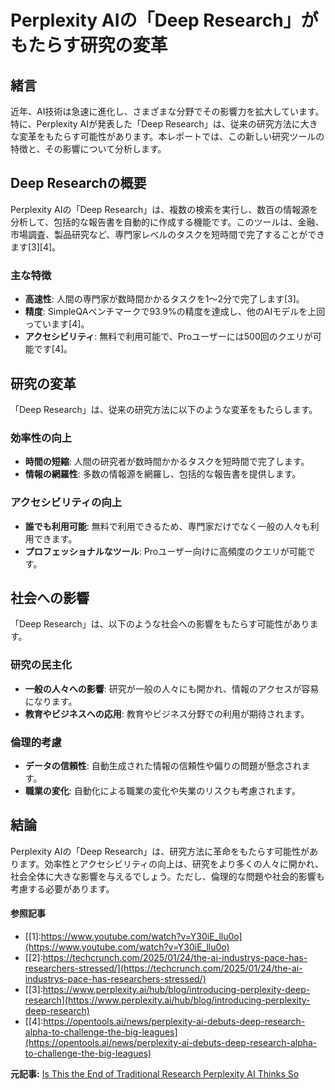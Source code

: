 # Perplexity AIの「Deep Research」がもたらす研究の変革

## 緒言

近年、AI技術は急速に進化し、さまざまな分野でその影響力を拡大しています。特に、Perplexity AIが発表した「Deep Research」は、従来の研究方法に大きな変革をもたらす可能性があります。本レポートでは、この新しい研究ツールの特徴と、その影響について分析します。

## Deep Researchの概要

Perplexity AIの「Deep Research」は、複数の検索を実行し、数百の情報源を分析して、包括的な報告書を自動的に作成する機能です。このツールは、金融、市場調査、製品研究など、専門家レベルのタスクを短時間で完了することができます[3][4]。

### 主な特徴

- **高速性**: 人間の専門家が数時間かかるタスクを1〜2分で完了します[3]。
- **精度**: SimpleQAベンチマークで93.9%の精度を達成し、他のAIモデルを上回っています[4]。
- **アクセシビリティ**: 無料で利用可能で、Proユーザーには500回のクエリが可能です[4]。

## 研究の変革

「Deep Research」は、従来の研究方法に以下のような変革をもたらします。

### **効率性の向上**

- **時間の短縮**: 人間の研究者が数時間かかるタスクを短時間で完了します。
- **情報の網羅性**: 多数の情報源を網羅し、包括的な報告書を提供します。

### **アクセシビリティの向上**

- **誰でも利用可能**: 無料で利用できるため、専門家だけでなく一般の人々も利用できます。
- **プロフェッショナルなツール**: Proユーザー向けに高頻度のクエリが可能です。

## 社会への影響

「Deep Research」は、以下のような社会への影響をもたらす可能性があります。

### **研究の民主化**

- **一般の人々への影響**: 研究が一般の人々にも開かれ、情報のアクセスが容易になります。
- **教育やビジネスへの応用**: 教育やビジネス分野での利用が期待されます。

### **倫理的考慮**

- **データの信頼性**: 自動生成された情報の信頼性や偏りの問題が懸念されます。
- **職業の変化**: 自動化による職業の変化や失業のリスクも考慮されます。

## 結論

Perplexity AIの「Deep Research」は、研究方法に革命をもたらす可能性があります。効率性とアクセシビリティの向上は、研究をより多くの人々に開かれ、社会全体に大きな影響を与えるでしょう。ただし、倫理的な問題や社会的影響も考慮する必要があります。

#### 参照記事
- [[1]:https://www.youtube.com/watch?v=Y30iE_llu0o](https://www.youtube.com/watch?v=Y30iE_llu0o)
- [[2]:https://techcrunch.com/2025/01/24/the-ai-industrys-pace-has-researchers-stressed/](https://techcrunch.com/2025/01/24/the-ai-industrys-pace-has-researchers-stressed/)
- [[3]:https://www.perplexity.ai/hub/blog/introducing-perplexity-deep-research](https://www.perplexity.ai/hub/blog/introducing-perplexity-deep-research)
- [[4]:https://opentools.ai/news/perplexity-ai-debuts-deep-research-alpha-to-challenge-the-big-leagues](https://opentools.ai/news/perplexity-ai-debuts-deep-research-alpha-to-challenge-the-big-leagues)


**元記事:** [Is This the End of Traditional Research Perplexity AI Thinks So](https://analyticsindiamag.com/ai-news-updates/is-this-the-end-of-traditional-research-perplexity-ai-thinks-so/)